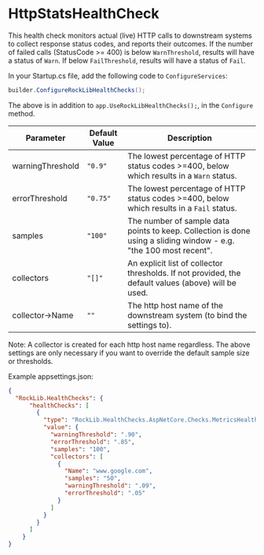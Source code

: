 ﻿---
sidebar_position: 2
sidebar_label: 'Metrics (HTTP) Health Check'
---

# HttpStatsHealthCheck

This health check monitors actual (live) HTTP calls to downstream systems to collect response status codes, and reports their outcomes. If the number of failed calls (StatusCode >= 400) is 
below `WarnThreshold`, results will have a status of `Warn`. If below `FailThreshold`, results will have a status of `Fail`.


In your Startup.cs file, add the following code to `ConfigureServices`:
```csharp
builder.ConfigureRockLibHealthChecks();
```
The above is in addition to `app.UseRockLibHealthChecks();`, in the `Configure` method.


Parameter          | Default Value | Description
------------------ |---------------| -----------
warningThreshold   | `"0.9"`       | The lowest percentage of HTTP status codes >=400, below which results in a `Warn` status.
errorThreshold     | `"0.75"`      | The lowest percentage of HTTP status codes >=400, below which results in a `Fail` status.
samples            | `"100"`       | The number of sample data points to keep.  Collection is done using a sliding window - e.g. "the 100 most recent".
collectors         | `"[]"`        | An explicit list of collector thresholds.  If not provided, the default values (above) will be used.
collector->Name    | `""`          | The http host name of the downstream system (to bind the settings to).

Note: A collector is created for each http host name regardless.  The above settings are only necessary if you want to override the default sample size or thresholds.


Example appsettings.json:

```json
{
  "RockLib.HealthChecks": {
      "healthChecks": [
        {
          "type": "RockLib.HealthChecks.AspNetCore.Checks.MetricsHealthCheck, RockLib.HealthChecks.AspNetCore",
          "value": {
            "warningThreshold": ".90",
            "errorThreshold": ".85",
            "samples": "100",
            "collectors": [
              {
                "Name": "www.google.com",
                "samples": "50",
                "warningThreshold": ".09",
                "errorThreshold": ".05"
              }
            ]
          }
        }
      ]
    }
}
```
